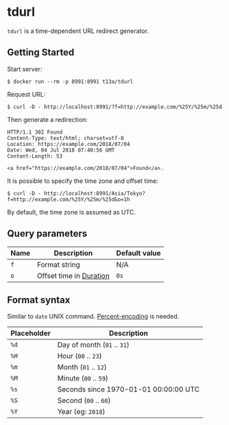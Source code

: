 # tdurl

`tdurl` is a time-dependent URL redirect generator.

## Getting Started

Start server:

    $ docker run --rm -p 8991:8991 t13a/tdurl

Request URL:

    $ curl -D - http://localhost:8991/?f=http://example.com/%25Y/%25m/%25d

Then generate a redirection:

    HTTP/1.1 302 Found
    Content-Type: text/html; charset=utf-8
    Location: https://example.com/2018/07/04
    Date: Wed, 04 Jul 2018 07:40:56 GMT
    Content-Length: 53
    
    <a href="https://example.com/2018/07/04">Found</a>.

It is possible to specify the time zone and offset time:

    $ curl -D - http://localhost:8991/Asia/Tokyo?f=http://example.com/%25Y/%25m/%25d&o=1h

By default, the time zone is assumed as UTC.

## Query parameters

Name | Description | Default value
--- | --- | ---
`f` | Format string | N/A
`o` | Offset time in [Duration](https://golang.org/pkg/time/#Duration) | `0s`

## Format syntax

Similar to `date` UNIX command. [Percent-encoding](https://en.wikipedia.org/wiki/Percent-encoding) is needed.

Placeholder | Description
--- | ---
`%d` | Day of month (`01` .. `31`)
`%H` | Hour (`00` .. `23`)
`%m` | Month (`01` .. `12`)
`%M` | Minute (`00` .. `59`)
`%s` | Seconds since 1970-01-01 00:00:00 UTC
`%S` | Second (`00` .. `60`)
`%Y` | Year (eg: `2018`)
